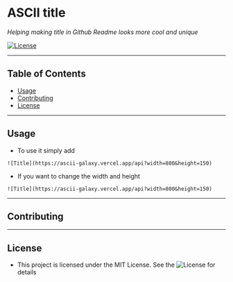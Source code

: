 # ASCII title
*Helping making title in Github Readme looks more cool and unique*

[![License](https://img.shields.io/badge/license-MIT-blue.svg)](LICENSE)  

---

## Table of Contents

- [Usage](#usage)
- [Contributing](#contributing)
- [License](#license)

---
## Usage
- To use it simply add 
```
![Title](https://ascii-galaxy.vercel.app/api?width=800&height=150)
```
- If you want to change the width and height 
```
![Title](https://ascii-galaxy.vercel.app/api?width=800&height=150)
```
---
## Contributing
---
## License
- This project is licensed under the MIT License. See the ![License](LICENSE) for details
